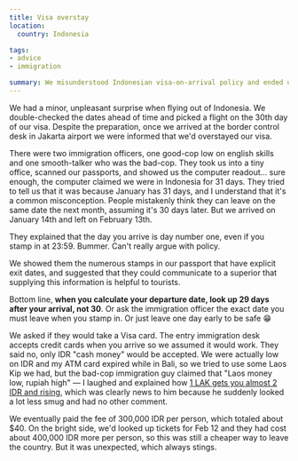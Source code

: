 ```yaml
---
title: Visa overstay
location:
  country: Indonesia

tags:
- advice
- immigration

summary: We misunderstood Indonesian visa-on-arrival policy and ended up paying an overstay fee on our way out.
---
```


We had a minor, unpleasant surprise when flying out of Indonesia. We double-checked the dates ahead of time and picked a flight on the 30th day of our visa. Despite the preparation, once we arrived at the border control desk in Jakarta airport we were informed that we'd overstayed our visa.

There were two immigration officers, one good-cop low on english skills and one smooth-talker who was the bad-cop. They took us into a tiny office, scanned our passports, and showed us the computer readout... sure enough, the computer claimed we were in Indonesia for 31 days. They tried to tell us that it was because January has 31 days, and I understand that it's a common misconception. People mistakenly think they can leave on the same date the next month, assuming it's 30 days later. But we arrived on January 14th and left on February 13th.

They explained that the day you arrive is day number one, even if you stamp in at 23:59. Bummer. Can't really argue with policy.

We showed them the numerous stamps in our passport that have explicit exit dates, and suggested that they could communicate to a superior that supplying this information is helpful to tourists.

Bottom line, **when you calculate your departure date, look up 29 days after your arrival, not 30**. Or ask the immigration officer the exact date you must leave when you stamp in. Or just leave one day early to be safe 😁

We asked if they would take a Visa card. The entry immigration desk accepts credit cards when you arrive so we assumed it would work. They said no, only IDR "cash money" would be accepted. We were actually low on IDR and my ATM card expired while in Bali, so we tried to use some Laos Kip we had, but the bad-cop immigration guy claimed that "Laos money low, rupiah high" — I laughed and explained how [1 LAK gets you almost 2 IDR and rising](https://www.google.com/finance?chdnp=1&chdd=1&chds=1&chdv=1&chvs=Linear&chdeh=0&chfdeh=0&chdet=1455379777106&chddm=2369796&q=CURRENCY:LAKIDR&ntsp=0&ei=NVW_VumVJcmPuQSy2pqgCA), which was clearly news to him because he suddenly looked a lot less smug and had no other comment.

We eventually paid the fee of 300,000 IDR per person, which totaled about $40. On the bright side, we'd looked up tickets for Feb 12 and they had cost about 400,000 IDR more per person, so this was still a cheaper way to leave the country. But it was unexpected, which always stings.
